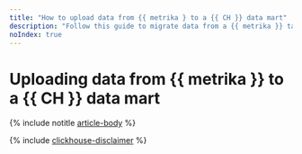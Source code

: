 ```yaml
---
title: "How to upload data from {{ metrika } to a {{ CH }} data mart"
description: "Follow this guide to migrate data from a {{ metrika }} tag to a {{ CH }} cluster."
noIndex: true
---
```


# Uploading data from {{ metrika }} to a {{ CH }} data mart

{% include notitle [article-body](../../_tutorials/metrika-to-clickhouse.md) %}

{% include [clickhouse-disclaimer](../../_includes/clickhouse-disclaimer.md) %}
